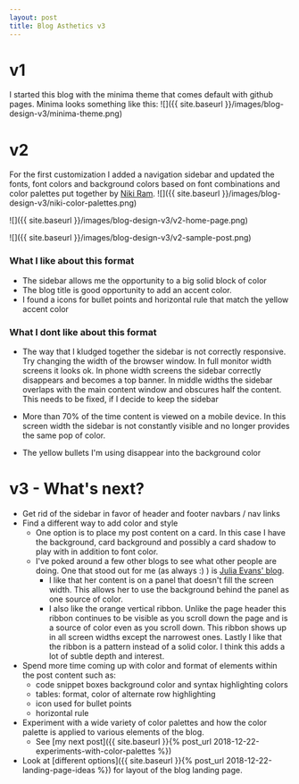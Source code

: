 ```yaml
---
layout: post
title: Blog Asthetics v3
---
```


# v1
I started this blog with the minima theme that comes default with github pages.
Minima looks something like this:
![]({{ site.baseurl }}/images/blog-design-v3/minima-theme.png)

# v2
For the first customization I added a navigation sidebar and updated the fonts, font colors and background colors based on font combinations and color palettes put together by [Niki Ram](https://nikiworks.wordpress.com/author/nikiram95/).
![]({{ site.baseurl }}/images/blog-design-v3/niki-color-palettes.png)

![]({{ site.baseurl }}/images/blog-design-v3/v2-home-page.png)

![]({{ site.baseurl }}/images/blog-design-v3/v2-sample-post.png)

### What I like about this format
* The sidebar allows me the opportunity to a big solid block of color
* The blog title is good opportunity to add an accent color.
* I found a icons for bullet points and horizontal rule that match the yellow accent color

### What I dont like about this format
* The way that I kludged together the sidebar is not correctly responsive. Try changing the width of the browser window. In full monitor width screens it looks ok. In phone width screens the sidebar correctly disappears and becomes a top banner. In middle widths the sidebar overlaps with the main content window and obscures half the content. This needs to be fixed, if I decide to keep the sidebar

* More than 70% of the time content is viewed on a mobile device. In this screen width the sidebar is not constantly visible and no longer provides the same pop of color.

* The yellow bullets I'm using disappear into the background color

# v3 - What's next?
* Get rid of the sidebar in favor of header and footer navbars / nav links
* Find a different way to add color and style
  * One option is to place my post content on a card. In this case I have the background, card background and possibly a card shadow to play with in addition to font color.
  * I've poked around a few other blogs to see what other people are doing. One that stood out for me (as always :) ) is [Julia Evans' blog](https://jvns.ca/).
    * I like that her content is on a panel that doesn't fill the screen width. This allows her to use the background behind the panel as one source of color.
    * I also like the orange vertical ribbon. Unlike the page header this ribbon continues to be visible as you scroll down the page and is a source of color even as you scroll down. This ribbon shows up in all screen widths except the narrowest ones. Lastly I like that the ribbon is a pattern instead of a solid color. I think this adds a lot of subtle depth and interest.
* Spend more time coming up with color and format of elements within the post content such as:
  * code snippet boxes background color and syntax highlighting colors
  * tables: format, color of alternate row highlighting
  * icon used for bullet points
  * horizontal rule
* Experiment with a wide variety of color palettes and how the color palette is applied to various elements of the blog.
  * See [my next post]({{ site.baseurl }}{% post_url 2018-12-22-experiments-with-color-palettes %})
* Look at [different options]({{ site.baseurl }}{% post_url 2018-12-22-landing-page-ideas %}) for layout of the blog landing page.
